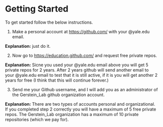 Getting Started
===

To get started follow the below instructions. 

1. Make a personal account at https://github.com/ with your @yale.edu email.

**Explanation:** just do it.

2. Now go to https://education.github.com/ and request free private repos. 

**Explanation:** Sicne you used your @yale.edu email above you will get 5 private repos for 2 years. After 2 years github will send another email to your @yale.edu email to test that it is still active, if it is you will get another 2 years for free (I think that this will continue forever.)


3. Send me your Github username, and I will add you as an administrator of the Gerstein_Lab github organization account. 

**Explanation:** There are two types of accounts personal and organizational. If you completed step 2 correctly you will have a maximum of 5 free private repos. The Gerstein_Lab organization has a maximum of 10 private repositories (which we pay for).




